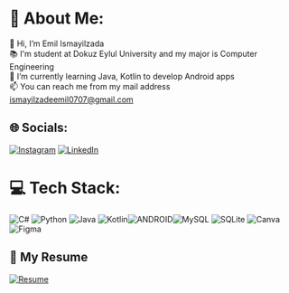 # 🚀 About Me:
👋 Hi, I’m Emil Ismayilzada<br>📚 I'm student at Dokuz Eylul University and my major is Computer Engineering<br> 👾 I’m currently learning Java, Kotlin to develop Android apps <br>📫  You can reach me from my mail address ismayilzadeemil0707@gmail.com


## 🌐 Socials:
[![Instagram](https://img.shields.io/badge/Instagram-%23E4405F.svg?logo=Instagram&logoColor=white)](https://www.instagram.com/emilsmylzade/)
[![LinkedIn](https://img.shields.io/badge/LinkedIn-%230077B5.svg?logo=linkedin&logoColor=white)](https://www.linkedin.com/in/emil-ismayilzada-76338925a/)


# 💻 Tech Stack:
![C#](https://img.shields.io/badge/c%23-%23239120.svg?style=for-the-badge&logo=c-sharp&logoColor=white) ![Python](https://img.shields.io/badge/python-3670A0?style=for-the-badge&logo=python&logoColor=ffdd54) ![Java](https://img.shields.io/badge/java-%23ED8B00.svg?style=for-the-badge&logo=java&logoColor=white) ![Kotlin](https://img.shields.io/badge/kotlin-%230095D5.svg?style=for-the-badge&logo=kotlin&logoColor=white)![ANDROID](https://img.shields.io/badge/android-%2320232a.svg?style=for-the-badge&logo=android&logoColor=%a4c639)![MySQL](https://img.shields.io/badge/mysql-%2300f.svg?style=for-the-badge&logo=mysql&logoColor=white) ![SQLite](https://img.shields.io/badge/sqlite-%2307405e.svg?style=for-the-badge&logo=sqlite&logoColor=white) ![Canva](https://img.shields.io/badge/Canva-%2300C4CC.svg?style=for-the-badge&logo=Canva&logoColor=white)![Figma](https://img.shields.io/badge/figma-%23F24E1E.svg?style=for-the-badge&logo=figma&logoColor=white) 
## 📄 My Resume
[![Resume](https://img.shields.io/badge/View%20Resume-PDF-blue?style=for-the-badge&logo=adobe-acrobat-reader&logoColor=white)](link_to_your_resume_pdf)
